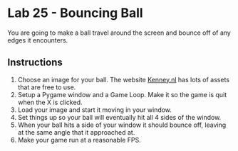 # Lab 25 - Bouncing Ball

You are going to make a ball travel around the screen and bounce off of any edges it encounters.

## Instructions

1. Choose an image for your ball.  The website [Kenney.nl](https://www.kenney.nl) has lots of assets that are free to use.
2. Setup a Pygame window and a Game Loop.  Make it so the game is quit when the X is clicked.
3. Load your image and start it moving in your window.
4. Set things up so your ball will eventually hit all 4 sides of the window.
5. When your ball hits a side of your window it should bounce off, leaving at the same angle that it approached at.
6. Make your game run at a reasonable FPS.